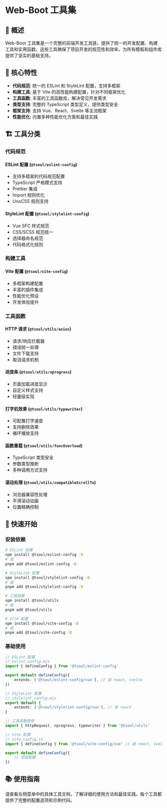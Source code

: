 # Web-Boot 工具集

## 📖 概述

Web-Boot 工具集是一个完整的前端开发工具链，提供了统一的开发配置、构建工具和实用函数。这些工具确保了项目开发的规范性和效率，为所有模板和组件库提供了坚实的基础支持。

## 🎯 核心特性

- **代码规范**: 统一的 ESLint 和 StyleLint 配置，支持多框架
- **构建工具**: 基于 Vite 的高性能构建配置，针对不同框架优化
- **工具函数**: 丰富的工具函数库，解决常见开发需求
- **类型支持**: 完整的 TypeScript 类型定义，提供类型安全
- **框架支持**: 支持 Vue、React、Svelte 等主流框架
- **性能优化**: 内置多种性能优化方案和最佳实践

## 🏗️ 工具分类

### 代码规范

#### ESLint 配置 (`@tsoul/eslint-config`)

- 支持多框架的代码规范配置
- TypeScript 严格模式支持
- Prettier 集成
- Import 规则优化
- UnoCSS 规则支持

#### StyleLint 配置 (`@tsoul/stylelint-config`)

- Vue SFC 样式规范
- CSS/SCSS 规范统一
- 选择器命名规范
- 代码格式化规则

### 构建工具

#### Vite 配置 (`@tsoul/vite-config`)

- 多框架构建配置
- 丰富的插件集成
- 性能优化预设
- 开发体验提升

### 工具函数

#### HTTP 请求 (`@tsoul/utils/axios`)

- 请求/响应拦截器
- 错误统一处理
- 文件下载支持
- 取消请求机制

#### 进度条 (`@tsoul/utils/nprogress`)

- 页面加载进度显示
- 自定义样式支持
- 轻量级实现

#### 打字机效果 (`@tsoul/utils/typewriter`)

- 可配置打字速度
- 支持删除效果
- 循环播放支持

#### 函数重载 (`@tsoul/utils/funcOverload`)

- TypeScript 类型安全
- 参数类型推断
- 多种调用方式支持

#### 滚动处理 (`@tsoul/utils/compatibleScrollTo`)

- 浏览器兼容性处理
- 平滑滚动动画
- 位置精确控制

## 🚀 快速开始

### 安装依赖

```bash
# ESLint 配置
npm install @tsoul/eslint-config -D
# 或
pnpm add @tsoul/eslint-config -D

# StyleLint 配置
npm install @tsoul/stylelint-config -D
# 或
pnpm add @tsoul/stylelint-config -D

# 工具函数
npm install @tsoul/utils
# 或
pnpm add @tsoul/utils

# Vite 配置
npm install @tsoul/vite-config -D
# 或
pnpm add @tsoul/vite-config -D
```

### 基础使用

```typescript
// ESLint 配置
// eslint.config.mjs
import { defineConfig } from '@tsoul/eslint-config'

export default defineConfig({
	extends: ['@tsoul/eslint-config/vue'], // 或 react, svelte
})

// StyleLint 配置
// stylelint.config.mjs
export default {
	extends: ['@tsoul/stylelint-config/vue'], // 或 react
}

// 工具函数使用
import { httpRequest, nprogress, typewriter } from '@tsoul/utils'

// Vite 配置
// vite.config.ts
import { defineConfig } from '@tsoul/vite-config/vue' // 或 react, svelte

export default defineConfig({
	// 项目配置
})
```

## 📚 使用指南

请查看左侧菜单中的具体工具文档，了解详细的使用方法和最佳实践。每个工具都提供了完整的配置选项和示例代码。
